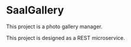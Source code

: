 # SaalGallery
This project is a photo gallery manager.


This project is designed as a REST microservice.